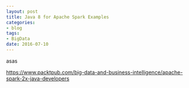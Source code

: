```yaml
---
layout: post
title: Java 8 for Apache Spark Examples
categories:
- blog
tags:
- BigData
date: 2016-07-10
---
```

asas

https://www.packtpub.com/big-data-and-business-intelligence/apache-spark-2x-java-developers